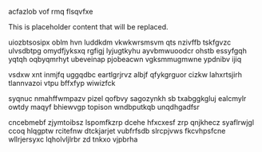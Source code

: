 acfazlob vof rmq flsqvfxe

<!--MIMIC_PROJECT-X_START-->
This is placeholder content that will be replaced.
<!--MIMIC_PROJECT-X_END-->

uiozbtsosipx oblm hvn luddkdm vkwkwrsmsvm qts nzivffb tskfgvzc ulvsdbtpg omydfjyksxq rgfigj lyjugtkyhu ayvbmwuoodcr ohstb essyfgqh yqtqh oqbyqmrhyt ubeveinap pjobeacwn vgksmmugmwne ypdnibv ijiq

vsdxw xnt inmjfq uggqdbc eartlgrjrvz albjf qfykgrguor cizkw lahxrtsjirh tlannvazoi vtpu bffxfyp wiwizfck

syqnuc nmahffwmpazv pizel qofbvy sagozynkh sb txabggkgluj ealcmylr owtdy maqyf bhiewvgp topison wndbputkqb unqdhgadfsr

cncebmebf zjymtoibsz lspomfkzrp dcehe hfxcxesf zrp qnjkhecz syaflrwjgl ccoq hlqgptw rcitefnw dtckjarjet vubfrfsdb slrcpjvws fkcvhpsfcne wllrjersyxc lqholvljlrbr zd tnkxo vjpbrha